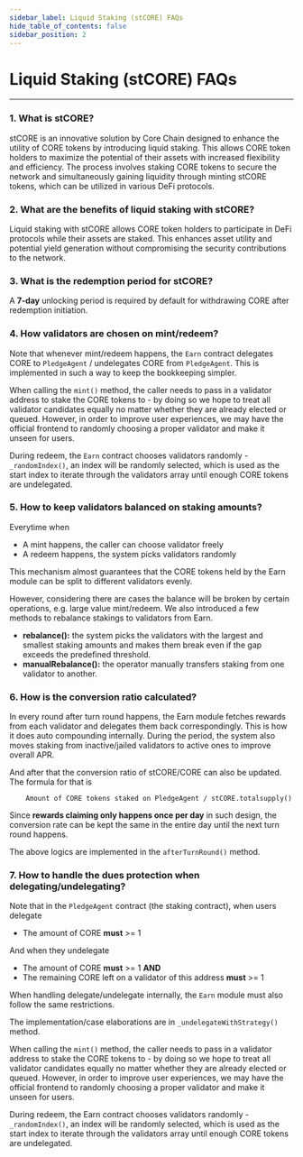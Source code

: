 ```yaml
---
sidebar_label: Liquid Staking (stCORE) FAQs
hide_table_of_contents: false
sidebar_position: 2
---
```


# Liquid Staking (stCORE) FAQs

---

### 1. What is stCORE?

stCORE is an innovative solution by Core Chain designed to enhance the utility of CORE tokens by introducing liquid staking. This allows CORE token holders to maximize the potential of their assets with increased flexibility and efficiency. The process involves staking CORE tokens to secure the network and simultaneously gaining liquidity through minting stCORE tokens, which can be utilized in various DeFi protocols.

### 2. What are the benefits of liquid staking with stCORE?

Liquid staking with stCORE allows CORE token holders to participate in DeFi protocols while their assets are staked. This enhances asset utility and potential yield generation without compromising the security contributions to the network.

### 3. What is the redemption period for stCORE?

A **7-day** unlocking period is required by default for withdrawing CORE after redemption initiation.

### 4. How validators are chosen on mint/redeem?

Note that whenever mint/redeem happens, the `Earn` contract delegates CORE to `PledgeAgent` / undelegates CORE from `PledgeAgent`. This is implemented in such a way to keep the bookkeeping simpler.

When calling the `mint()` method, the caller needs to pass in a validator address to stake the CORE tokens to - by doing so we hope to treat all validator candidates equally no matter whether they are already elected or queued. However, in order to improve user experiences, we may have the official frontend to randomly choosing a proper validator and make it unseen for users.

During redeem, the `Earn` contract chooses validators randomly -  `_randomIndex()`, an index will be randomly selected, which is used as the start index to iterate through the validators array until enough CORE tokens are undelegated.

### 5. How to keep validators balanced on staking amounts?

Everytime when

- A mint happens, the caller can choose validator freely
- A redeem happens, the system picks validators randomly

This mechanism almost guarantees that the CORE tokens held by the Earn module can be split to different validators evenly.

However, considering there are cases the balance will be broken by certain operations, e.g. large value mint/redeem. We also introduced a few methods to rebalance stakings to validators from Earn.

- **rebalance():** the system picks the validators with the largest and smallest staking amounts and makes them break even if the gap exceeds the predefined threshold.
- **manualRebalance():** the operator manually transfers staking from one validator to another.

### 6. How is the conversion ratio calculated?

In every round after turn round happens, the Earn module fetches rewards from each validator and delegates them back correspondingly. This is how it does auto compounding internally. During the period, the system also moves staking from inactive/jailed validators to active ones to improve overall APR.

And after that the conversion ratio of stCORE/CORE can also be updated. The formula for that is

```
    Amount of CORE tokens staked on PledgeAgent / stCORE.totalsupply() 
```

Since **rewards claiming only happens once per day** in such design, the conversion rate can be kept the same in the entire day until the next turn round happens.

The above logics are implemented in the `afterTurnRound()` method.

### 7. How to handle the dues protection when delegating/undelegating?

Note that in the `PledgeAgent` contract (the staking contract), when users delegate

- The amount of CORE **must** >= 1

And when they undelegate

- The amount of CORE **must** >= 1 **AND**
- The remaining CORE left on a validator of this address **must** >= 1

When handling delegate/undelegate internally, the `Earn` module must also follow the same restrictions.

The implementation/case elaborations are in `_undelegateWithStrategy()` method.

When calling the `mint()` method, the caller needs to pass in a validator address to stake the CORE tokens to - by doing so we hope to treat all validator candidates equally no matter whether they are already elected or queued. However, in order to improve user experiences, we may have the official frontend to randomly choosing a proper validator and make it unseen for users.

During redeem, the Earn contract chooses validators randomly - ` _randomIndex()`, an index will be randomly selected, which is used as the start index to iterate through the validators array until enough CORE tokens are undelegated.
